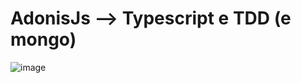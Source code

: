 # AdonisJs --> Typescript e TDD (e mongo)

![image](https://github.com/Joaoof/adonisjs-udemy/assets/113441117/61d0283c-acd3-4c0b-a352-cfc1b9d84183)
